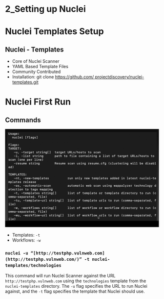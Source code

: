 # 2_Setting up Nuclei

# Nuclei Templates Setup

## Nuclei - Templates

- Core of Nuclei Scanner
- YAML Based Template Files
- Community Contributed
- Installation: git clone [https://github.com/ projectdiscovery/nuclei-templates.git](https://github.com/)

# Nuclei First Run

## Commands

![Screenshot 2023-06-08 at 11.48.18 AM.png](2_Setting%20up%20Nuclei%202b5c7bed888e4f7e9f38fff5e4dfb427/Screenshot_2023-06-08_at_11.48.18_AM.png)

- Templates: `-t`
- Workflows: `-w`

### `nuclei -u “[http://testphp.vulnweb.com](http://testphp.vulnweb.com/)” -t nuclei-templates/technologies`

This command will run Nuclei Scanner against the URL `http://testphp.vulnweb.com` using the `technologies` template from the `nuclei-templates` directory. The `-u` flag specifies the URL to run Nuclei against, and the `-t` flag specifies the template that Nuclei should use.